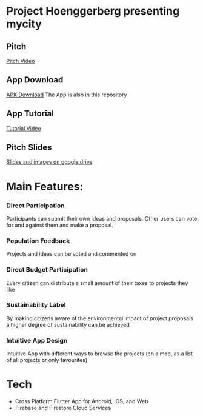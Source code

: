 # Project Hoenggerberg presenting mycity

## Pitch
[Pitch Video](https://youtu.be/NLloPttvuBc)

## App Download
[APK Download](https://drive.google.com/file/d/1LxJz_TxOY1RHyw1U-DNAfZUCI6txRv3c/view?usp=sharing)
The App is also in this repository

## App Tutorial
[Tutorial Video](https://drive.google.com/file/d/1z-TSvOg7sYJ5FG9NdPjAWQ-gRqhZWpVK/view?usp=sharing)

## Pitch Slides
[Slides and images on google drive](https://drive.google.com/drive/folders/1XqAuvPVuYwaKigtm75qj0JiUWNSCEcPL?usp=sharing)



# Main Features:

### Direct Participation
Participants can submit their own ideas and proposals. Other users can vote for and against them and make a proposal.

### Population Feedback
Projects and ideas can be voted and commented on

### Direct Budget Participation
Every citizen can distribute a small amount of their taxes to projects  they like

### Sustainability Label
By making citizens aware of the environmental impact of project proposals a higher degree of sustainability can be achieved

### Intuitive App Design
Intuitive App with different ways to browse the projects (on a map, as a list of all projects or only favourites)





# Tech
- Cross Platform Flutter App for Android, iOS, and Web
- Firebase and Firestore Cloud Services



